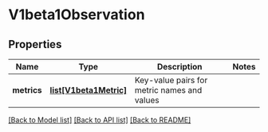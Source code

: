 # V1beta1Observation

## Properties
Name | Type | Description | Notes
------------ | ------------- | ------------- | -------------
**metrics** | [**list[V1beta1Metric]**](V1beta1Metric.md) | Key-value pairs for metric names and values | 

[[Back to Model list]](../README.md#documentation-for-models) [[Back to API list]](../README.md#documentation-for-api-endpoints) [[Back to README]](../README.md)


